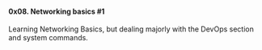 #### 0x08. Networking basics #1

Learning Networking Basics, but dealing majorly with the DevOps section and system commands.
